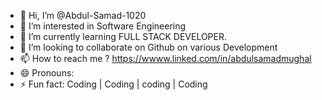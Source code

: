 - 👋 Hi, I’m @Abdul-Samad-1020
- 👀 I’m interested in Software Engineering
- 🌱 I’m currently learning FULL STACK DEVELOPER.
- 💞️ I’m looking to collaborate on Github on various Development 
- 📫 How to reach me ?
          https://wwww.linked.com/in/abdulsamadmughal
- 😄 Pronouns: 
- ⚡ Fun fact: Coding | Coding | coding | Coding

<!---
Abdul-Samad-1020/Abdul-Samad-1020 is a ✨ special ✨ repository because its `README.md` (this file) appears on your GitHub profile.
You can click the Preview link to take a look at your changes.
--->
